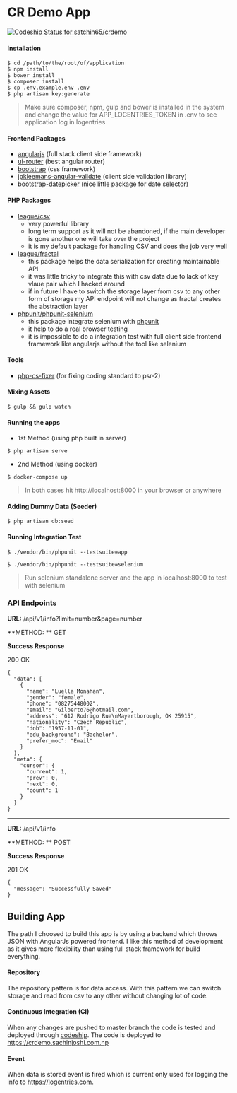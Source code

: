 # CR Demo App
[ ![Codeship Status for satchin65/crdemo](https://codeship.com/projects/48ff1060-d6cd-0133-eec8-7650d5eddd71/status?branch=master)](https://codeship.com/projects/142797)

#### Installation
```
$ cd /path/to/the/root/of/application
$ npm install
$ bower install
$ composer install
$ cp .env.example.env .env
$ php artisan key:generate
```
> Make sure composer, npm, gulp and bower is installed in the system
and change the value for APP_LOGENTRIES_TOKEN in .env to see application log in logentries

#### Frontend Packages
- [angularjs](https://github.com/angular/angular) (full stack client side framework)
- [ui-router](https://github.com/angular-ui/ui-router) (best angular router)
- [bootstrap](https://github.com/twbs/bootstrap) (css framework)
- [jpkleemans-angular-validate](https://github.com/jpkleemans/angular-validate) (client side validation library)
- [bootstrap-datepicker](https://github.com/eternicode/bootstrap-datepicker) (nice little package for date selector)

#### PHP Packages
- [league/csv](https://github.com/thephpleague/csv)
    - very powerful library
    - long term support as it will not be abandoned, if the main developer is gone another one will take over the project
    - it is my default package for handling CSV and does the job very well
- [league/fractal](https://github.com/thephpleague/fractal)
    - this package helps the data serialization for creating maintainable API
    - it was little tricky to integrate this with csv data due to lack of key vlaue pair which I hacked around
    - if in future I have to switch the storage layer from csv to any other form of storage my API endpoint will not change as fractal creates the abstraction layer
- [phpunit/phpunit-selenium](https://github.com/giorgiosironi/phpunit-selenium)
    - this package integrate selenium with [phpunit](https://github.com/sebastianbergmann/phpunit)
    - it help to do a real browser testing
    - it is impossible to do a integration test with full client side frontend framework like angularjs without the tool like selenium

#### Tools
- [php-cs-fixer](https://github.com/FriendsOfPHP/PHP-CS-Fixer) (for fixing coding standard to psr-2)

#### Mixing Assets
```
$ gulp && gulp watch
```

#### Running the apps
- 1st Method (using php built in server)
```
$ php artisan serve
```
- 2nd Method (using docker)
```
$ docker-compose up
```
> In both cases hit http://localhost:8000 in your browser or anywhere

#### Adding Dummy Data (Seeder)
```
$ php artisan db:seed
```

#### Running Integration Test
```
$ ./vendor/bin/phpunit --testsuite=app
```
```
$ ./vendor/bin/phpunit --testsuite=selenium
```
>Run selenium standalone server and the app in localhost:8000 to test with selenium

### API Endpoints

**URL:** /api/v1/info?limit=number&page=number

**METHOD: ** GET

**Success Response**

200 OK

```
{
  "data": [
    {
      "name": "Luella Monahan",
      "gender": "female",
      "phone": "08275448002",
      "email": "Gilberto76@hotmail.com",
      "address": "612 Rodrigo Rue\nMayertborough, OK 25915",
      "nationality": "Czech Republic",
      "dob": "1957-11-01",
      "edu_background": "Bachelor",
      "prefer_moc": "Email"
    }
  ],
  "meta": {
    "cursor": {
      "current": 1,
      "prev": 0,
      "next": 0,
      "count": 1
    }
  }
}
```
-----
**URL:** /api/v1/info

**METHOD: ** POST

**Success Response**

201 OK
```
{
  "message": "Successfully Saved"
}
```


## Building App
The path I choosed to build this app is by using a backend which throws JSON with AngularJs powered frontend. I like this method of development as it gives more flexibility than using full stack framework for build everything.

#### Repository
The repository pattern is for data access. With this pattern we can switch storage and read from csv to any other without changing lot of code.

#### Continuous Integration (CI)
When any changes are pushed to master branch the code is tested and deployed through [codeship](https://codeship.com). The code is deployed to https://crdemo.sachinjoshi.com.np

#### Event
When data is stored event is fired which is current only used for logging the info to https://logentries.com.
